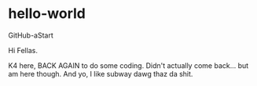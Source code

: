 # hello-world
GitHub-aStart

Hi Fellas.

K4 here, BACK AGAIN to do some coding. Didn't actually come back... 
but am here though. And yo, I like subway dawg thaz da shit.
